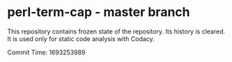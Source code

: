 # perl-term-cap - master branch

This repository contains frozen state of the repository.
Its history is cleared. It is used only for static code
analysis with Codacy.

Commit Time: 1693253989